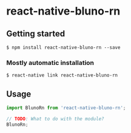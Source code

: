 # react-native-bluno-rn

## Getting started

`$ npm install react-native-bluno-rn --save`

### Mostly automatic installation

`$ react-native link react-native-bluno-rn`

## Usage
```javascript
import BlunoRn from 'react-native-bluno-rn';

// TODO: What to do with the module?
BlunoRn;
```
